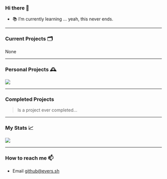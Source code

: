 ### Hi there 👋

<!--
**denis-ev/denis-ev** is a ✨ _special_ ✨ repository because its `README.md` (this file) appears on your GitHub profile.

Here are some ideas to get you started:

- 🔭 I’m currently working on ...
- 🌱 I’m currently learning ...
- 👯 I’m looking to collaborate on ...
- 🤔 I’m looking for help with ...
- 💬 Ask me about ...
- 📫 How to reach me: ...
- 😄 Pronouns: ...
- ⚡ Fun fact: ...
-->

- 📚 I’m currently learning ... yeah, this never ends.

---

### Current Projects 🗂

None

---

### Personal Projects 🕰

<a href="https://github.com/denis-ev/denis-ev.github.io">
  <img align="center" src="https://github-readme-stats.vercel.app/api/pin/?username=denis-ev&repo=denis-ev.github.io&theme=radical&show_owner=true&hide_border=true">
</a>

---

### Completed Projects

> Is a project ever completed...

---

### My Stats 📈 

<a href="https://github.com/denis-ev">
  <img align="center" src="https://github-readme-stats.vercel.app/api?username=denis-ev&show_icons=true&hide=contribs&theme=radical&hide_border=true&count_private=true&show_icons=true?&disable_animations=true">
</a>

---

### How to reach me 📫

- Email [github@evers.sh](mailto:github@evers.sh)
